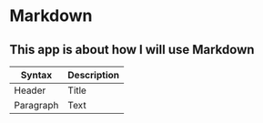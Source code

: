 # Markdown

## This app is about how I will use Markdown



| Syntax | Description |
| ----------- | ----------- |
| Header | Title |
| Paragraph | Text | 

### 